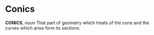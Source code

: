 # Conics

**CONICS**, _noun_ That part of geometry which treats of the cone and the curves which arise form its sections.